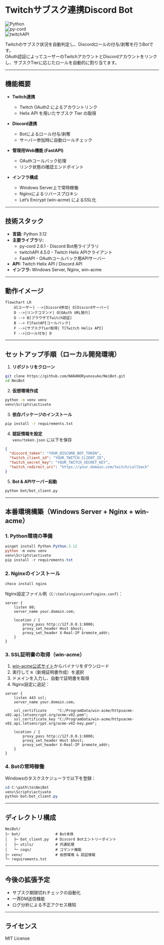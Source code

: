 # Twitchサブスク連携Discord Bot

![Python](https://img.shields.io/badge/Python-3.12-blue)  
![py-cord](https://img.shields.io/badge/py--cord-2.6.1-green)  
![twitchAPI](https://img.shields.io/badge/twitchAPI-4.5.0-purple)  

Twitchのサブスク状況を自動判定し、Discordロールの付与/剥奪を行うBotです。  
OAuth認証によってユーザーのTwitchアカウントとDiscordアカウントをリンクし、サブスクTierに応じたロールを自動的に割り当てます。

---

## 機能概要

- **Twitch連携**  
  - Twitch OAuth2 によるアカウントリンク  
  - Helix API を用いたサブスク Tier の取得  

- **Discord連携**  
  - Botによるロール付与/剥奪  
  - サーバー参加時に自動ロールチェック  

- **管理用Web機能 (FastAPI)**  
  - OAuthコールバック処理  
  - リンク状態の確認エンドポイント  

- **インフラ構成**  
  - Windows Server上で常時稼働  
  - Nginxによるリバースプロキシ  
  - Let’s Encrypt (win-acme) によるSSL化  

---

## 技術スタック

- **言語:** Python 3.12  
- **主要ライブラリ:**  
  - py-cord 2.6.1 - Discord Bot用ライブラリ  
  - twitchAPI 4.5.0 - Twitch Helix APIクライアント  
  - FastAPI - OAuthコールバック用APIサーバー  
- **API:** Twitch Helix API / Discord API  
- **インフラ:** Windows Server, Nginx, win-acme  

---

## 動作イメージ

```mermaid
flowchart LR
    U[ユーザー] -->|Discord参加| D[Discordサーバー]
    D -->|リンクコマンド| O[OAuth URL発行]
    O --> B[ブラウザでTwitch認証]
    B --> F[FastAPIコールバック]
    F -->|サブスクTier取得| T[Twitch Helix API]
    F -->|ロール付与| D
```

---

## セットアップ手順（ローカル開発環境）

1. **リポジトリをクローン**
```bash
git clone https://github.com/NAKANORyunosuke/NeiBot.git
cd NeiBot
```

2. **仮想環境作成**
```bash
python -m venv venv
venv\Scripts\activate
```

3. **依存パッケージのインストール**
```bash
pip install -r requirements.txt
```

4. **認証情報を設定**  
   `venv/token.json` に以下を保存
```json
{
  "discord_token": "YOUR_DISCORD_BOT_TOKEN",
  "twitch_client_id": "YOUR_TWITCH_CLIENT_ID",
  "twitch_secret_key": "YOUR_TWITCH_SECRET_KEY",
  "twitch_redirect_uri": "https://your.domain.com/twitch/callback"
}
```

5. **Bot & APIサーバー起動**
```bash
python bot/bot_client.py
```

---

## 本番環境構築（Windows Server + Nginx + win-acme）

### 1. Python環境の準備
```powershell
winget install Python.Python.3.12
python -m venv venv
venv\Scripts\activate
pip install -r requirements.txt
```

### 2. Nginxのインストール
```powershell
choco install nginx
```
Nginx設定ファイル例（`C:\tools\nginx\conf\nginx.conf`）：
```nginx
server {
    listen 80;
    server_name your.domain.com;

    location / {
        proxy_pass http://127.0.0.1:8000;
        proxy_set_header Host $host;
        proxy_set_header X-Real-IP $remote_addr;
    }
}
```

### 3. SSL証明書の取得（win-acme）
1. [win-acme公式サイト](https://www.win-acme.com/)からバイナリをダウンロード  
2. 実行して `N`（新規証明書作成）を選択  
3. ドメインを入力し、自動で証明書を取得  
4. Nginx設定に追記：
```nginx
server {
    listen 443 ssl;
    server_name your.domain.com;

    ssl_certificate     "C:/ProgramData/win-acme/httpsacme-v02.api.letsencrypt.org/acme-v02.pem";
    ssl_certificate_key "C:/ProgramData/win-acme/httpsacme-v02.api.letsencrypt.org/acme-v02-key.pem";

    location / {
        proxy_pass http://127.0.0.1:8000;
        proxy_set_header Host $host;
        proxy_set_header X-Real-IP $remote_addr;
    }
}
```

### 4. Botの常時稼働
Windowsのタスクスケジューラで以下を登録：
```powershell
cd C:\path\to\NeiBot
venv\Scripts\activate
python bot/bot_client.py
```

---

## ディレクトリ構成

```
NeiBot/
├─ bot/                # Bot本体
│   ├─ bot_client.py   # Discord Botエントリーポイント
│   ├─ utils/          # 共通処理
│   └─ cogs/           # コマンド機能
├─ venv/               # 仮想環境 & 認証情報
└─ requirements.txt
```

---

## 今後の拡張予定
- サブスク期限切れチェックの自動化  
- 一斉DM送信機能  
- ログ分析による不正アクセス検知  

---

## ライセンス
MIT License  
